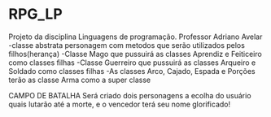 # RPG_LP
Projeto da disciplina Linguagens de programação. Professor Adriano Avelar
-classe abstrata personagem com metodos que serão utilizados pelos filhos(herança)
-Classe Mago que pussuirá as classes Aprendiz e Feiticeiro como classes filhas 
-Classe Guerreiro que pussuirá as classes Arqueiro e Soldado como classes filhas
-As classes Arco, Cajado, Espada e Porções terão as classe Arma como a super classe

CAMPO DE BATALHA
Será criado dois personagens a ecolha do usuário quais lutarão até a morte, e o vencedor terá seu nome glorificado! 
